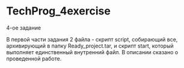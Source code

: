 # TechProg_4exercise
4-ое задание


В первой части задания 2 файла - скрипт script, собирающий все, архивирующий в папку Ready_project.tar, и скрипт start, который выполняет единственный внутренний файл. В описании сказано о проведенной работе.
